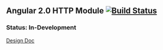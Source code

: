 ## Angular 2.0 HTTP Module [![Build Status](https://travis-ci.org/angular/http.svg?branch=master)](https://travis-ci.org/angular/http)

### Status: In-Development

[Design Doc](https://docs.google.com/a/google.com/document/d/1DMacL7iwjSMPP0ytZfugpU4v0PWUK0BT6lhyaVEmlBQ/edit)
